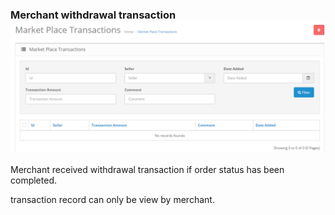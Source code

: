 ### **Merchant withdrawal transaction**![](/assets/Withdrawal.png)

Merchant received withdrawal transaction if order status has been completed. 

transaction record can only be view by merchant.



